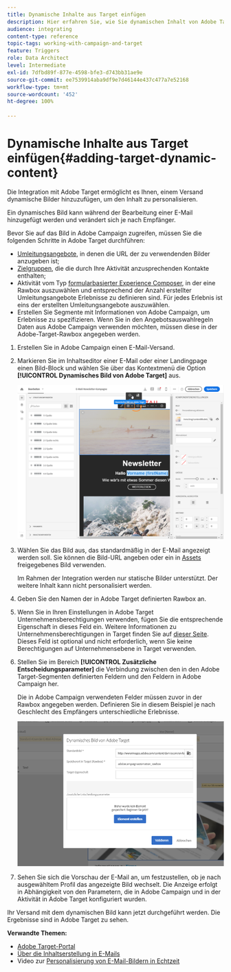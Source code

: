 ```yaml
---
title: Dynamische Inhalte aus Target einfügen
description: Hier erfahren Sie, wie Sie dynamischen Inhalt von Adobe Target in Adobe-Campaign-Sendungen einfügen können.
audience: integrating
content-type: reference
topic-tags: working-with-campaign-and-target
feature: Triggers
role: Data Architect
level: Intermediate
exl-id: 7dfbd89f-877e-4598-bfe3-d743bb31ae9e
source-git-commit: ee7539914aba9df9e7d46144e437c477a7e52168
workflow-type: tm+mt
source-wordcount: '452'
ht-degree: 100%

---
```


# Dynamische Inhalte aus Target einfügen{#adding-target-dynamic-content}

Die Integration mit Adobe Target ermöglicht es Ihnen, einem Versand dynamische Bilder hinzuzufügen, um den Inhalt zu personalisieren.

Ein dynamisches Bild kann während der Bearbeitung einer E-Mail hinzugefügt werden und verändert sich je nach Empfänger.

Bevor Sie auf das Bild in Adobe Campaign zugreifen, müssen Sie die folgenden Schritte in Adobe Target durchführen:

* [Umleitungsangebote](https://experienceleague.adobe.com/docs/target/using/experiences/offers/offer-redirect.html?lang=de), in denen die URL der zu verwendenden Bilder anzugeben ist;
* [Zielgruppen](https://experienceleague.adobe.com/docs/target/using/audiences/create-audiences/audiences.html?lang=de), die die durch Ihre Aktivität anzusprechenden Kontakte enthalten;
* Aktivität vom Typ [formularbasierter Experience Composer](https://experienceleague.adobe.com/docs/target/using/experiences/form-experience-composer.html?lang=de), in der eine Rawbox auszuwählen und entsprechend der Anzahl erstellter Umleitungsangebote Erlebnisse zu definieren sind. Für jedes Erlebnis ist eins der erstellten Umleitungsangebote auszuwählen.
* Erstellen Sie Segmente mit Informationen von Adobe Campaign, um Erlebnisse zu spezifizieren. Wenn Sie in den Angebotsauswahlregeln Daten aus Adobe Campaign verwenden möchten, müssen diese in der Adobe-Target-Rawbox angegeben werden.

1. Erstellen Sie in Adobe Campaign einen E-Mail-Versand.
1. Markieren Sie im Inhaltseditor einer E-Mail oder einer Landingpage einen Bild-Block und wählen Sie über das Kontextmenü die Option **[!UICONTROL Dynamisches Bild von Adobe Target]** aus.

   ![](assets/tar_insert_dynamic_image.png)

1. Wählen Sie das Bild aus, das standardmäßig in der E-Mail angezeigt werden soll. Sie können die Bild-URL angeben oder ein in [Assets](../../integrating/using/working-with-campaign-and-assets-core-service.md) freigegebenes Bild verwenden.

   Im Rahmen der Integration werden nur statische Bilder unterstützt. Der weitere Inhalt kann nicht personalisiert werden.

1. Geben Sie den Namen der in Adobe Target definierten Rawbox an.
1. Wenn Sie in Ihren Einstellungen in Adobe Target Unternehmensberechtigungen verwenden, fügen Sie die entsprechende Eigenschaft in dieses Feld ein. Weitere Informationen zu Unternehmensberechtigungen in Target finden Sie auf [dieser Seite](https://experienceleague.adobe.com/docs/target/using/administer/manage-users/enterprise/properties-overview.html?lang=de). Dieses Feld ist optional und nicht erforderlich, wenn Sie keine Berechtigungen auf Unternehmensebene in Target verwenden.
1. Stellen Sie im Bereich **[!UICONTROL Zusätzliche Entscheidungsparameter]** die Verbindung zwischen den in den Adobe Target-Segmenten definierten Feldern und den Feldern in Adobe Campaign her.

   Die in Adobe Campaign verwendeten Felder müssen zuvor in der Rawbox angegeben werden. Definieren Sie in diesem Beispiel je nach Geschlecht des Empfängers unterschiedliche Erlebnisse.

   ![](assets/tar_additional_decisionning_parameters.png)

1. Sehen Sie sich die Vorschau der E-Mail an, um festzustellen, ob je nach ausgewähltem Profil das angezeigte Bild wechselt. Die Anzeige erfolgt in Abhängigkeit von den Parametern, die in Adobe Campaign und in der Aktivität in Adobe Target konfiguriert wurden.

Ihr Versand mit dem dynamischen Bild kann jetzt durchgeführt werden. Die Ergebnisse sind in Adobe Target zu sehen.

**Verwandte Themen:**

* [Adobe Target-Portal](https://experienceleague.adobe.com/docs/target/using/integrate/campaign-and-target.html?lang=de)
* [Über die Inhaltserstellung in E-Mails](../../designing/using/designing-content-in-adobe-campaign.md)
* Video zur [Personalisierung von E-Mail-Bildern in Echtzeit](https://helpx.adobe.com/de/marketing-cloud/how-to/email-marketing.html)
